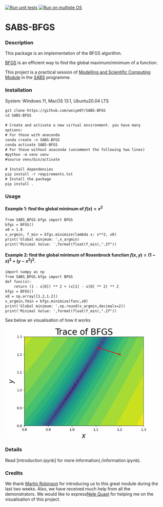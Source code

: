 [![Run unit tests](https://github.com/weiym97/SABS-BFGS/actions/workflows/unit_tests.yml/badge.svg)](https://github.com/weiym97/SABS-BFGS/actions/workflows/unit_tests.yml)
[![Run on multiple OS](https://github.com/weiym97/SABS-BFGS/actions/workflows/os-tests.yml/badge.svg)](https://github.com/weiym97/SABS-BFGS/actions/workflows/os-tests.yml)

# SABS-BFGS

### Description
This package is an implementation of the BFGS algorithm.

[BFGS](https://en.wikipedia.org/wiki/Broyden%E2%80%93Fletcher%E2%80%93Goldfarb%E2%80%93Shanno_algorithm) is an efficient way to find the global maximum/minimum of a function.

This project is a practical session of [Modelling and Scientific Computing Module](https://sabs-r3.github.io/scientific-computing) in the [SABS](https://www.sabsr3.ox.ac.uk) programme. 

### Installation

System: Windows 11, MacOS 13.1, Ubuntu20.04 LTS
```
git clone https://github.com/weiym97/SABS-BFGS
cd SABS-BFGS

# Create and activate a new virtual environment. you have many options: 
# For those with anaconda
conda create -n SABS-BFGS
conda activate SABS-BFGS
# For those without anaconda (uncomment the following two lines)
#python -m venv venv
#source venv/bin/activate

# Install dependencies
pip install -r requirements.txt
# Install the package
pip install .

```

### Usage
#### Example 1: find the global minimum of $f(x)=x^2$
```
from SABS_BFGS.bfgs import BFGS
bfgs = BFGS()
x0 = 1.0
x_argmin, f_min = bfgs.minimize(lambda x: x**2, x0)
print('Global minimum: ',x_argmin)
print('Minimal Value: ',format(float(f_min),".2f"))
```
#### Example 2: find the global minimum of Rosenbrock function $f(x,y)=(1-x)^2+(y-x^2)^2$.
```
import numpy as np
from SABS_BFGS.bfgs import BFGS
def func(x):
    return (1 - x[0]) ** 2 + (x[1] - x[0] ** 2) ** 2
bfgs = BFGS()
x0 = np.array([1.2,1.2])
x_argmin,fmin = bfgs.minimize(func,x0)
print('Global minimum: ',np.round(x_argmin,decimals=2))
print('Minimal Value: ',format(float(f_min),".2f"))
```
See below an visualisation of how it works
![Visualisation of BFGS on Rosenbrock function](./BFGS_visualisation.gif)

### Details
Read [introduction.ipynb] for more information(./information.ipynb).

### Credits
We thank [Martin Robinson](https://github.com/martinjrobins) for introducing us to this great module during the last two weeks. Also, we have received much help from all the demonstrators. We would like to express[Nele Quast](https://www.linkedin.com/in/nele-quast-760921130/?originalSubdomain=uk) for helping me on the visualisation of this project.